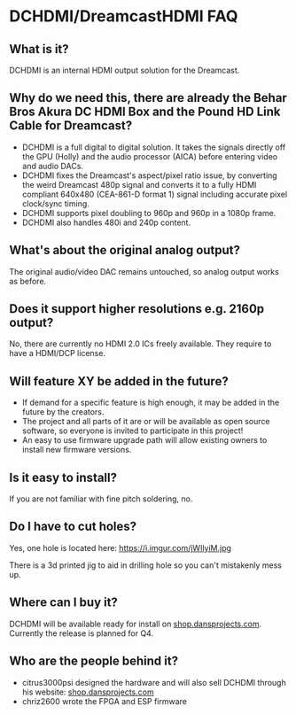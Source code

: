 # DCHDMI/DreamcastHDMI FAQ

## What is it?

DCHDMI is an internal HDMI output solution for the Dreamcast.

## Why do we need this, there are already the Behar Bros Akura DC HDMI Box and the Pound HD Link Cable for Dreamcast?

- DCHDMI is a full digital to digital solution. It takes the signals directly off the GPU (Holly) and the audio processor (AICA) before entering video and audio DACs.
- DCHDMI fixes the Dreamcast's aspect/pixel ratio issue, by converting the weird Dreamcast 480p signal and converts it to a fully HDMI compliant 640x480 (CEA-861-D format 1) signal including accurate pixel clock/sync timing.
- DCHDMI supports pixel doubling to 960p and 960p in a 1080p frame.
- DCHDMI also handles 480i and 240p content.

## What's about the original analog output?

The original audio/video DAC remains untouched, so analog output works as before.

## Does it support higher resolutions e.g. 2160p output?

No, there are currently no HDMI 2.0 ICs freely available. They require to have a HDMI/DCP license.

## Will feature XY be added in the future?

- If demand for a specific feature is high enough, it may be added in the future by the creators.
- The project and all parts of it are or will be available as open source software, so everyone is invited to participate in this project!
- An easy to use firmware upgrade path will allow existing owners to install new firmware versions.

## Is it easy to install?

If you are not familiar with fine pitch soldering, no.

## Do I have to cut holes?

Yes, one hole is located here: https://i.imgur.com/jWIlyiM.jpg

There is a 3d printed jig to aid in drilling hole so you can't mistakenly mess up.

## Where can I buy it?

DCHDMI will be available ready for install on [shop.dansprojects.com](https://shop.dansprojects.com/). Currently the release is planned for Q4.

## Who are the people behind it?

- citrus3000psi designed the hardware and will also sell DCHDMI through his website: [shop.dansprojects.com](https://shop.dansprojects.com/)
- chriz2600 wrote the FPGA and ESP firmware
